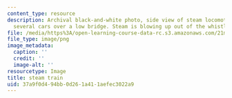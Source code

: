 ```yaml
---
content_type: resource
description: Archival black-and-white photo, side view of steam locomotive pulling
  several cars over a low bridge. Steam is blowing up out of the whistle.
file: /media/https%3A/open-learning-course-data-rc.s3.amazonaws.com/21m-380-music-and-technology-sound-design-spring-2016/37a9f0d494bb0d261a411aefec3022a9_steam_train.png
file_type: image/png
image_metadata:
  caption: ''
  credit: ''
  image-alt: ''
resourcetype: Image
title: steam train
uid: 37a9f0d4-94bb-0d26-1a41-1aefec3022a9
---
```

